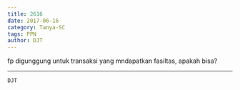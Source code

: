 ```yaml
---
title: 2616
date: 2017-06-16
category: Tanya-SC
tags: PPN
author: DJT
---
```


fp digunggung untuk transaksi yang mndapatkan fasiltas, apakah bisa?

---



`DJT`
